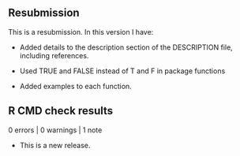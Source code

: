 ## Resubmission
This is a resubmission. In this version I have:

* Added details to the description section of the DESCRIPTION file, including references.

* Used TRUE and FALSE  instead of T and F in package functions

* Added examples  to each function.
  
## R CMD check results

0 errors | 0 warnings | 1 note

* This is a new release.

